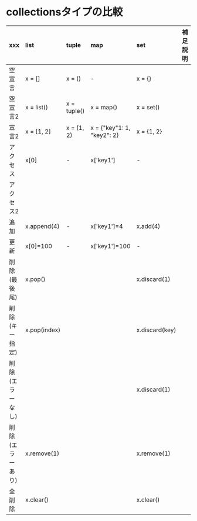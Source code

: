 # collectionsタイプの比較


|       xxx        |    list     |    tuple    |            map             |     set      | 補足説明 |
| :--------------- | :---------- | :---------- | :------------------------- | :----------- | :------- |
| 空宣言           | x = []      | x = ()      | -                          | x = {}       |          |
| 空宣言2          | x = list()  | x = tuple() | x = map()                  | x = set()    |          |
| 宣言2            | x = [1, 2]  | x = (1, 2)  | x = {"key"1: 1, "key2": 2} | x = {1, 2}   |          |
| アクセス         | x[0]        | -           | x['key1']                  | -            |          |
| アクセス2        |             |             |                            |              |          |
| 追加             | x.append(4) | -           | x['key1']=4                | x.add(4)     |          |
| 更新             | x[0]=100  |  -           | x['key1']=100              | -             |          |
| 削除(最後尾) | x.pop()        |             |                            | x.discard(1) |          |
| 削除(キー指定) |x.pop(index)   |             |                            | x.discard(key) |          |
| 削除(エラーなし) |             |             |                            | x.discard(1) |          |
| 削除(エラーあり) |  x.remove(1) |             |                            | x.remove(1)  |          | listは値で削除
| 全削除           | x.clear()   |             |                            | x.clear()    |          |
